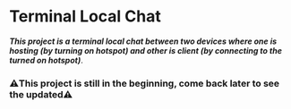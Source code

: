 # Terminal Local Chat
***This project is a terminal local chat between two devices where one is hosting (by turning on hotspot) and other is client (by connecting to the turned on hotspot)***.
### ⚠️This project is still in the beginning, come back later to see the updated⚠️
